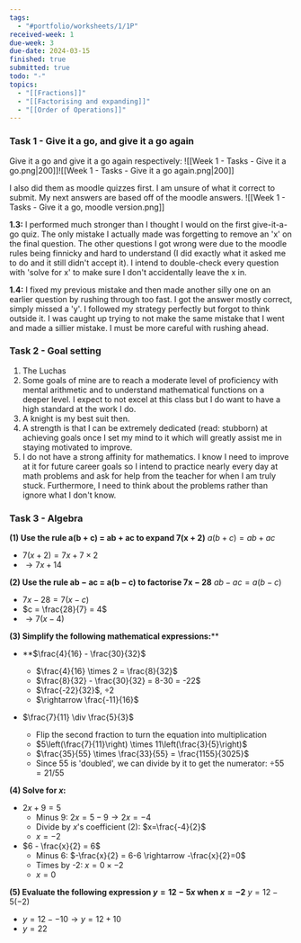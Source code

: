 ```yaml
---
tags:
  - "#portfolio/worksheets/1/1P"
received-week: 1
due-week: 3
due-date: 2024-03-15
finished: true
submitted: true
todo: "-"
topics:
  - "[[Fractions]]"
  - "[[Factorising and expanding]]"
  - "[[Order of Operations]]"
---
```

### Task 1 - Give it a go, and give it a go again
Give it a go and give it a go again respectively:
![[Week 1 - Tasks - Give it a go.png|200]]![[Week 1 - Tasks - Give it a go again.png|200]]

I also did them as moodle quizzes first. I am unsure of what it correct to submit. My next answers are based off of the moodle answers.
![[Week 1 - Tasks - Give it a go, moodle version.png]]


**1.3:** I performed much stronger than I thought I would on the first give-it-a-go quiz. The only mistake I actually made was forgetting to remove an 'x' on the final question. The other questions I got wrong were due to the moodle rules being finnicky and hard to understand (I did exactly what it asked me to do and it still didn't accept it).
I intend to double-check every question with 'solve for x' to make sure I don't accidentally leave the x in. 

**1.4:** I fixed my previous mistake and then made another silly one on an earlier question by rushing through too fast. I got the answer mostly correct, simply missed a 'y'. 
I followed my strategy perfectly but forgot to think outside it. I was caught up trying to not make the same mistake that I went and made a sillier mistake. I must be more careful with rushing ahead.

### Task 2 - Goal setting
1. The Luchas
2. Some goals of mine are to reach a moderate level of proficiency with mental arithmetic and to understand mathematical functions on a deeper level. I expect to not excel at this class but I do want to have a high standard at the work I do.
3. A knight is my best suit then.
4. A strength is that I can be extremely dedicated (read: stubborn) at achieving goals once I set my mind to it which will greatly assist me in staying motivated to improve. 
5. I do not have a strong affinity for mathematics. I know I need to improve at it for future career goals so I intend to practice nearly every day at math problems and ask for help from the teacher for when I am truly stuck. Furthermore, I need to think about the problems rather than ignore what I don't know.

### Task 3 - Algebra
**(1) Use the rule a(b + c) = ab + ac to expand 7(x + 2)** 
$a(b+c)=ab + ac$
- $7(x+2) = 7x + 7 \times 2$
- $\rightarrow 7x + 14$

**(2) Use the rule ab − ac = a(b − c) to factorise 7x − 28** 
$ab-ac = a(b-c)$
- $7x-28 = 7(x-c)$
- $c = \frac{28}{7} = 4$
- $\rightarrow 7(x-4)$


**(3) Simplify the following mathematical expressions:****
- **$\frac{4}{16} - \frac{30}{32}$
	- $\frac{4}{16} \times 2 = \frac{8}{32}$
	- $\frac{8}{32} - \frac{30}{32} = 8-30 = -22$
	- $\frac{-22}{32}$, $\div 2$
	- $\rightarrow \frac{-11}{16}$
	
- $\frac{7}{11} \div \frac{5}{3}$
	- Flip the second fraction to turn the equation into multiplication
	- $5\left(\frac{7}{11}\right) \times 11\left(\frac{3}{5}\right)$
	- $\frac{35}{55} \times \frac{33}{55} = \frac{1155}{3025}$
	- Since 55 is 'doubled', we can divide by it to get the numerator: $\div 55 = 21/55$

**(4) Solve for $x$:**
- $2x + 9 = 5$
	- Minus 9: $2x = 5-9 \rightarrow 2x = -4$
	- Divide by $x$'s coefficient (2): $x=\frac{-4}{2}$
	- $x = -2$
- $6 - \frac{x}{2} = 6$
	- Minus 6: $-\frac{x}{2} = 6-6 \rightarrow -\frac{x}{2}=0$
	- Times by -2: $x = 0 \times -2$
	- $x = 0$

**(5) Evaluate the following expression $y=12 - 5x$ when $x=-2$** 
$y = 12 - 5(-2)$
- $y = 12 - -10 \rightarrow y=12 + 10$
- $y = 22$


